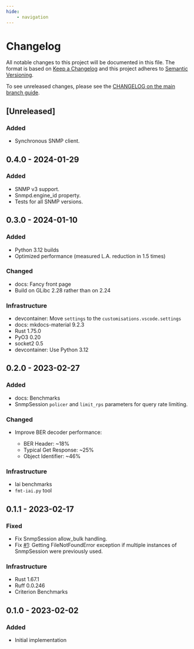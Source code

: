 ```yaml
---
hide:
    - navigation
---
```

# Changelog

All notable changes to this project will be documented in this file.
The format is based on [Keep a Changelog](https://keepachangelog.com/en/1.0.0/)
and this project adheres to [Semantic Versioning](https://semver.org/spec/v2.0.0.html).

To see unreleased changes, please see the [CHANGELOG on the main branch guide](https://github.com/gufolabs/gufo_snmp/blob/main/CHANGELOG.md).

## [Unreleased]

### Added
* Synchronous SNMP client.

## 0.4.0 - 2024-01-29

### Added
* SNMP v3 support.
* Snmpd.engine_id property.
* Tests for all SNMP versions.

## 0.3.0 - 2024-01-10

### Added

* Python 3.12 builds
* Optimized performance (measured L.A. reduction in 1.5 times)

### Changed

* docs: Fancy front page
* Build on GLibc 2.28 rather than on 2.24

### Infrastructure

* devcontainer: Move `settings` to the `customisations.vscode.settings`
* docs: mkdocs-material 9.2.3
* Rust 1.75.0
* PyO3 0.20
* socket2 0.5
* devcontainer: Use Python 3.12

## 0.2.0 - 2023-02-27

### Added

* docs: Benchmarks
* SnmpSession `policer` and `limit_rps` parameters
  for query rate limiting.

### Changed

* Improve BER decoder performance:

  * BER Header: ~18%
  * Typical Get Response: ~25%
  * Object Identifier: ~46%

### Infrastructure

* Iai benchmarks
* `fmt-iai.py` tool

## 0.1.1 - 2023-02-17

### Fixed

* Fix SnmpSession allow_bulk handling.
* Fix [#1][#1]: Getting FileNotFoundError exception if multiple instances
  of SnmpSession were previously used.

### Infrastructure

* Rust 1.67.1
* Ruff 0.0.246
* Criterion Benchmarks

## 0.1.0 - 2023-02-02

### Added

* Initial implementation

[#1]: https://github.com/gufolabs/gufo_snmp/issues/1